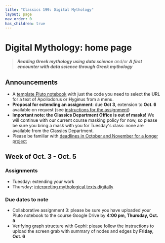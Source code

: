 ```yaml
---
title: "Classics 199: Digital Mythology"
layout: page
nav_order: 0
has_children: true
---
```



# Digital Mythology: home page

> ***Reading Greek mythology using data science*** *and/or* ***A first encounter with data science through Greek mythology***

## Announcements

- A [template Pluto notebook](./text_template_nb.html) with just the code you need to select the URL for a text of Apollodorus or Hyginus from a menu.
- **Proposal for extending an assignment**: due **Oct 3**, extension to **Oct. 6** available on request (see [instructions for the assignment](./assignments/extended/))
- **Important note: the Classics Department Office is out of masks!**  We will continue with our current course masking policy for now, so please be sure you bring a mask with you for Tuesday's class: none are available from the Classics Department.
- Please be familiar with [deadlines in October and November for a longer project](./deadlines/)


## Week of Oct. 3 - Oct. 5

### Assignments

- Tuesday:  extending your work
- Thursday: [interpreting mythological texts digitally](./classes/review-fall-break/)

### Due dates to note

- Collaborative assignment 3: please be sure you have uploaded your Pluto notebook to the course Google Drive by **4:00 pm, Thursday, Oct. 5**
- Verifying graph structure with Gephi: please follow the instructions to upload the screen grab with summary of nodes and edges by **Friday, Oct. 6**